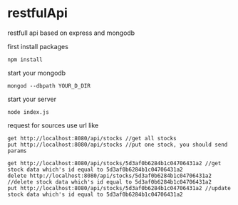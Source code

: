 # restfulApi
restfull api based on express and mongodb

first install packages
```
npm install
```

start your mongodb
```
mongod --dbpath YOUR_D_DIR
```

start your server
```
node index.js
```

request for sources use url like
```
get http://localhost:8080/api/stocks //get all stocks
put http://localhost:8080/api/stocks //put one stock, you should send params

get http://localhost:8080/api/stocks/5d3af0b6284b1c04706431a2 //get stock data which's id equal to 5d3af0b6284b1c04706431a2
delete http://localhost:8080/api/stocks/5d3af0b6284b1c04706431a2 //delete stock data which's id equal to 5d3af0b6284b1c04706431a2
put http://localhost:8080/api/stocks/5d3af0b6284b1c04706431a2 //update stock data which's id equal to 5d3af0b6284b1c04706431a2
```

